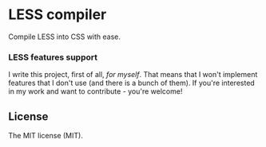 # LESS compiler

Compile LESS into CSS with ease.

### LESS features support

I write this project, first of all, *for myself*.
That means that I won't implement features that I don't use (and there is a bunch of them).
If you're interested in my work and want to contribute - you're welcome!

## License

The MIT license (MIT).
